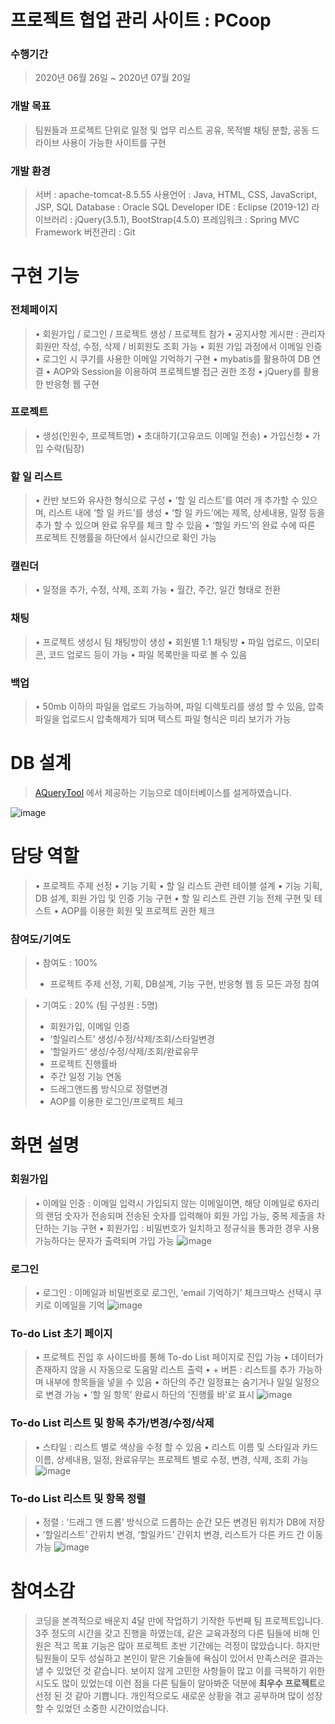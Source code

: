 # 프로젝트 협업 관리 사이트 : PCoop

### 수행기간
  > 2020년 06월 26일 ~ 2020년 07월 20일
  > 
### 개발 목표
  > 팀원들과 프로젝트 단위로 일정 및 업무 리스트 공유, 목적별 채팅 분할, 공동 드라이브 사용이 가능한 사이트를 구현
  > 
### 개발 환경

  > 서버 : apache-tomcat-8.5.55
사용언어 : Java, HTML, CSS, JavaScript, JSP, SQL
Database : Oracle SQL Developer
IDE : Eclipse (2019-12)
라이브러리 :  jQuery(3.5.1), BootStrap(4.5.0)
프레임워크 :  Spring MVC Framework
버전관리 : Git


# 구현 기능
 
### 전체페이지
 >• 회원가입 / 로그인 / 프로젝트 생성 / 프로젝트 참가
 • 공지사항 게시판 : 관리자 회원만 작성, 수정, 삭제 / 비회원도 조회 가능
 • 회원 가입 과정에서 이메일 인증
 • 로그인 시 쿠기를 사용한 이메일 기억하기 구현
 • mybatis를 활용하여 DB 연결
 • AOP와 Session을 이용하여 프로젝트별 접근 권한 조정
 • jQuery를 활용한 반응형 웹 구현

### 프로젝트
>• 생성(인원수, 프로젝트명)
• 초대하기(고유코드 이메일 전송)
• 가입신청
• 가입 수락(팀장)

### 할 일 리스트
>• 칸반 보드와 유사한 형식으로 구성
• ‘할 일 리스트’를 여러 개 추가할 수 있으며, 리스트 내에 ‘할 일 카드’를 생성
•  ‘할 일 카드’에는 제목, 상세내용, 일정 등을 추가 할 수 있으며 완료 유무를 체크 할 수 있음
• ‘할일 카드’의 완료 수에 따른 프로젝트 진행률을 하단에서 실시간으로 확인 가능

### 캘린더
>• 일정을 추가, 수정, 삭제, 조회 가능
• 월간, 주간, 일간 형태로 전환

### 채팅
>• 프로젝트 생성시 팀 채팅방이 생성
• 회원별 1:1 채팅방
•  파일 업로드, 이모티콘, 코드 업로드 등이 가능
• 파일 목록만을 따로 볼 수 있음

### 백업
>• 50mb 이하의 파일을 업로드 가능하며, 파일 디렉토리를 생성 할 수 있음, 압축파일을 업로드시 압축해제가 되며 텍스트 파일 형식은 미리 보기가 가능


# DB 설계
>[AQueryTool](https://aquerytool.com/) 에서 제공하는 기능으로 데이터베이스를 설게하였습니다.
>
![image](https://user-images.githubusercontent.com/61821190/91650632-eb42db80-eabc-11ea-9f26-9d135ff84270.png)


# 담당 역할

>•  프로젝트 주제 선정
•  기능 기획
•  할 일 리스트 관련 테이블 설계
• 기능 기획, DB 설계, 회원 가입 및 인증 기능 구현
•  할 일 리스트 관련 기능 전체 구현 및 테스트
•  AOP를 이용한 회원 및 프로젝트 권한 체크


### 참여도/기여도

>• 참여도 : 100%
>- 프로젝트 주제 선정, 기획, DB설계, 기능 구현, 반응형 웹 등 모든 과정 참여

>• 기여도 : 20% (팀 구성원 : 5명)
>- 회원가입, 이메일 인증
>- ‘할일리스트’ 생성/수정/삭제/조회/스타일변경
>- ‘할일카드’ 생성/수정/삭제/조회/완료유무
>- 프로젝트 진행률바
>- 주간 일정 기능 연동
>- 드래그앤드롭 방식으로 정렬변경
>- AOP를 이용한 로그인/프로젝트 체크



# 화면 설명

### 회원가입
>• 이메일 인증 : 이메일 입력시 가입되지 않는 이메일이면, 해당 이메일로 6자리의 랜덤 숫자가 전송되며 전송된 숫자를 입력해야 회원 가입 가능, 중복 제출을 차단하는 기능 구현
• 회원가입 : 비밀번호가 일치하고 정규식을 통과한 경우 사용가능하다는 문자가 출력되며 가입 가능
![image](https://user-images.githubusercontent.com/61821190/91650840-ab312800-eabf-11ea-99f8-ab097521ddc7.png)

### 로그인
>• 로그인 : 이메일과 비밀번호로 로그인, ‘email 기억하기’ 체크크박스 선택시 쿠키로 이메일을 기억
![image](https://user-images.githubusercontent.com/61821190/91650842-ad938200-eabf-11ea-9fe0-e7064ac5d0b5.png)

### To-do List 초기 페이지
>• 프로젝트 진입 후 사이드바를 통해 To-do List 페이지로 진입 가능
• 데이터가 존재하지 않을 시 자동으로 도움말 리스트 출력
• + 버튼 : 리스트를 추가 가능하며 내부에 항목들을 넣을 수 있음
• 하단의 주간 일정표는 숨기거나 일일 일정으로 변경 가능
• ‘할 일 항목’ 완료시 하단의 '진행률 바'로 표시
![image](https://user-images.githubusercontent.com/61821190/91650965-6908e600-eac1-11ea-9279-3aa93f5ffa1d.png)


### To-do List 리스트 및 항목 추가/변경/수정/삭제
>• 스타일 : 리스트 별로 색상을 수정 할 수 있음
• 리스트 이름 및 스타일과 카드 이름, 상세내용, 일정, 완료유무는 프로젝트 별로 수정, 변경, 삭제, 조회 가능
![image](https://user-images.githubusercontent.com/61821190/91650955-555d7f80-eac1-11ea-9380-d2e6020b5e6c.png)

### To-do List 리스트 및 항목 정렬
>• 정렬 : ‘드래그 앤 드롭’ 방식으로 드롭하는 순간 모든 변경된 위치가 DB에 저장
• ‘할일리스트’ 간위치 변경, ‘할일카드’ 간위치 변경, 리스트가 다른 카드 간 이동 가능
![image](https://user-images.githubusercontent.com/61821190/91650974-a40b1980-eac1-11ea-9aee-d509e1e4e1ef.png)



# 참여소감

>코딩을 본격적으로 배운지 4달 만에 작업하기 기작한 두번째 팀 프로젝트입니다. 3주 정도의 시간을 갖고 진행을 하였는데, 같은 교육과정의 다른 팀들에 비해 인원은 적고 목표 기능은 많아 프로젝트 초반 기간에는 걱정이 많았습니다. 하지만 팀원들이 모두 성실하고 본인이 맡은 기술들에 욕심이 있어서 만족스러운 결과는 낼 수 있었던 것 같습니다. 보이지 않게 고민한 사항들이 많고 이를 극복하기 위한 시도도 많이 있었는데 이런 점을 다른 팀들이 알아봐준 덕분에 **최우수 프로젝트**로 선정 된 것 같아 기쁩니다. 개인적으로도 새로운 상황을 겪고 공부하며 많이 성장 할 수 있었던 소중한 시간이었습니다.

<!--stackedit_data:
eyJoaXN0b3J5IjpbLTU5NzQ3MTU4MSwtMjY0NDczNjAxLC0xMj
kzMDYwNjc0LDI3Mjk4MDMyN119
-->